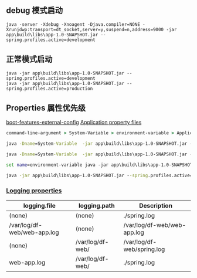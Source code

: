 ## debug 模式启动
```java -server -Xdebug -Xnoagent -Djava.compiler=NONE -Xrunjdwp:transport=dt_socket,server=y,suspend=n,address=9000 -jar app\build\libs\app-1.0-SNAPSHOT.jar --spring.profiles.active=development```
## 正常模式启动
```
java -jar app\build\libs\app-1.0-SNAPSHOT.jar --spring.profiles.active=development
java -jar app\build\libs\app-1.0-SNAPSHOT.jar --spring.profiles.active=production
```
## Properties 属性优先级
[boot-features-external-config](http://docs.spring.io/spring-boot/docs/1.5.4.RELEASE/reference/htmlsingle/#boot-features-external-config)
[Application property files](http://docs.spring.io/spring-boot/docs/1.5.4.RELEASE/reference/htmlsingle/#boot-features-external-config-application-property-files)
```cmd
command-line-argument > System-Variable > environment-variable > Application property files(application.yml)

java -Dname=System-Variable  -jar app\build\libs\app-1.0-SNAPSHOT.jar --spring.profiles.active=development --name=command-line-argument

java -Dname=System-Variable  -jar app\build\libs\app-1.0-SNAPSHOT.jar --spring.profiles.active=development

set name=environment-variable java -jar app\build\libs\app-1.0-SNAPSHOT.jar --spring.profiles.active=development

java -jar app\build\libs\app-1.0-SNAPSHOT.jar --spring.profiles.active=development
```

### [Logging properties](http://docs.spring.io/spring-boot/docs/1.5.4.RELEASE/reference/htmlsingle/#boot-features-logging-file-output)

logging.file | logging.path | Description 
---|---|---
(none)                      |(none)             |./spring.log
/var/log/df-web/web-app.log | (none)            | /var/log/df-web/web-app.log
(none)                      | /var/log/df-web/  | /var/log/df-web/spring.log
web-app.log                 | /var/log/df-web/  |./spring.log

